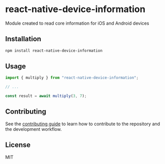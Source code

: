 # react-native-device-information

Module created to read core information for iOS and Android devices

## Installation

```sh
npm install react-native-device-information
```

## Usage

```js
import { multiply } from "react-native-device-information";

// ...

const result = await multiply(3, 7);
```

## Contributing

See the [contributing guide](CONTRIBUTING.md) to learn how to contribute to the repository and the development workflow.

## License

MIT
